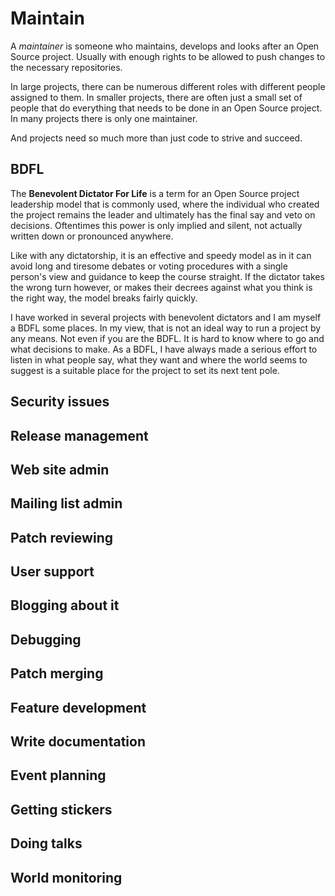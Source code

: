 # Maintain

A *maintainer* is someone who maintains, develops and looks after an Open
Source project. Usually with enough rights to be allowed to push changes to
the necessary repositories.

In large projects, there can be numerous different roles with different people
assigned to them. In smaller projects, there are often just a small set of
people that do everything that needs to be done in an Open Source project. In
many projects there is only one maintainer.

And projects need so much more than just code to strive and succeed.

## BDFL

The **Benevolent Dictator For Life** is a term for an Open Source project
leadership model that is commonly used, where the individual who created the
project remains the leader and ultimately has the final say and veto on
decisions. Oftentimes this power is only implied and silent, not actually
written down or pronounced anywhere.

Like with any dictatorship, it is an effective and speedy model as in it can
avoid long and tiresome debates or voting procedures with a single person's
view and guidance to keep the course straight. If the dictator takes the wrong
turn however, or makes their decrees against what you think is the right way,
the model breaks fairly quickly.

I have worked in several projects with benevolent dictators and I am myself a
BDFL some places. In my view, that is not an ideal way to run a project by any
means. Not even if you are the BDFL. It is hard to know where to go and what
decisions to make. As a BDFL, I have always made a serious effort to listen in
what people say, what they want and where the world seems to suggest is a
suitable place for the project to set its next tent pole.

## Security issues

## Release management

## Web site admin

## Mailing list admin

## Patch reviewing

## User support

## Blogging about it

## Debugging

## Patch merging

## Feature development

## Write documentation

## Event planning

## Getting stickers

## Doing talks

## World monitoring
